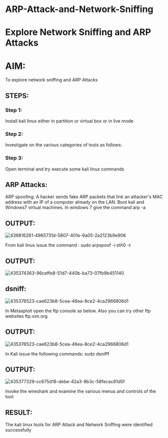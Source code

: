 # ARP-Attack-and-Network-Sniffing
# Explore Network Sniffing and ARP Attacks

# AIM:

To explore network sniffing and ARP Attacks

## STEPS:

### Step 1:

Install kali linux either in partition or virtual box or in live mode

### Step 2:

Investigate on the various categories of tools as follows:


### Step 3:
Open terminal and try execute some kali linux commands

## ARP Attacks:  
ARP spoofing: A hacker sends fake ARP packets that link an attacker's MAC address with an IP of a computer already on the LAN. 
Boot kali and Windows7 virtual machines.
In windows 7 give the command arp -a
## OUTPUT:
![436816261-4965731d-5807-401e-9a05-2a2123b9e906](https://github.com/user-attachments/assets/fb476945-95b5-4098-8bf7-836e820a695e)


From kali linux issue the command :
sudo arpspoof -i eth0 -t <target system> <gateway>
## OUTPUT:

![435374363-96ceffe8-51d7-440b-ba73-07fb9b451140](https://github.com/user-attachments/assets/f0e79e37-88b0-4280-9d40-f49669f6a64d)

## dsniff:
![435376523-cae623b8-5cea-46ea-8ce2-4ca2966806d1](https://github.com/user-attachments/assets/7e0eff47-93a5-4c45-9f48-19453f8c6389)


In Metasploit open the ftp console as below. Also you can try other ftp websites ftp.vim.org


## OUTPUT:

![435376523-cae623b8-5cea-46ea-8ce2-4ca2966806d1](https://github.com/user-attachments/assets/7e0eff47-93a5-4c45-9f48-19453f8c6389)



In Kali issue the following commands:
sudo dsnifff
## OUTPUT:
![435377329-cc675d18-debe-42a3-8b3c-58fecac61d5f](https://github.com/user-attachments/assets/fad7e992-45fa-46e6-8db4-d8d5b11c6484)



Invoke the wireshark and examine the various menus  and controls of the tool:


## RESULT:
The kali linux tools for ARP Attack and Network Sniffing were identified successfully







